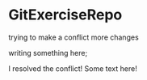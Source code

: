 # GitExerciseRepo

trying to make a conflict
more changes

writing something here;


I resolved the conflict!
Some text here!
